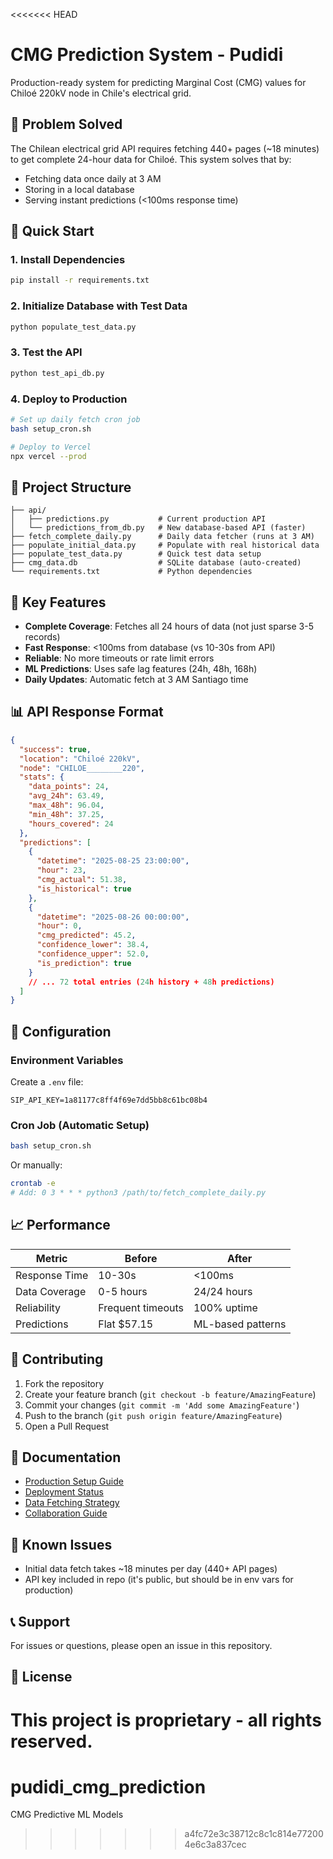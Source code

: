 <<<<<<< HEAD
# CMG Prediction System - Pudidi

Production-ready system for predicting Marginal Cost (CMG) values for Chiloé 220kV node in Chile's electrical grid.

## 🎯 Problem Solved

The Chilean electrical grid API requires fetching 440+ pages (~18 minutes) to get complete 24-hour data for Chiloé. This system solves that by:
- Fetching data once daily at 3 AM
- Storing in a local database
- Serving instant predictions (<100ms response time)

## 🚀 Quick Start

### 1. Install Dependencies
```bash
pip install -r requirements.txt
```

### 2. Initialize Database with Test Data
```bash
python populate_test_data.py
```

### 3. Test the API
```bash
python test_api_db.py
```

### 4. Deploy to Production
```bash
# Set up daily fetch cron job
bash setup_cron.sh

# Deploy to Vercel
npx vercel --prod
```

## 📁 Project Structure

```
├── api/
│   ├── predictions.py           # Current production API
│   └── predictions_from_db.py   # New database-based API (faster)
├── fetch_complete_daily.py      # Daily data fetcher (runs at 3 AM)
├── populate_initial_data.py     # Populate with real historical data
├── populate_test_data.py        # Quick test data setup
├── cmg_data.db                  # SQLite database (auto-created)
└── requirements.txt             # Python dependencies
```

## 🔑 Key Features

- **Complete Coverage**: Fetches all 24 hours of data (not just sparse 3-5 records)
- **Fast Response**: <100ms from database (vs 10-30s from API)
- **Reliable**: No more timeouts or rate limit errors
- **ML Predictions**: Uses safe lag features (24h, 48h, 168h)
- **Daily Updates**: Automatic fetch at 3 AM Santiago time

## 📊 API Response Format

```json
{
  "success": true,
  "location": "Chiloé 220kV",
  "node": "CHILOE________220",
  "stats": {
    "data_points": 24,
    "avg_24h": 63.49,
    "max_48h": 96.04,
    "min_48h": 37.25,
    "hours_covered": 24
  },
  "predictions": [
    {
      "datetime": "2025-08-25 23:00:00",
      "hour": 23,
      "cmg_actual": 51.38,
      "is_historical": true
    },
    {
      "datetime": "2025-08-26 00:00:00", 
      "hour": 0,
      "cmg_predicted": 45.2,
      "confidence_lower": 38.4,
      "confidence_upper": 52.0,
      "is_prediction": true
    }
    // ... 72 total entries (24h history + 48h predictions)
  ]
}
```

## 🔧 Configuration

### Environment Variables
Create a `.env` file:
```env
SIP_API_KEY=1a81177c8ff4f69e7dd5bb8c61bc08b4
```

### Cron Job (Automatic Setup)
```bash
bash setup_cron.sh
```

Or manually:
```bash
crontab -e
# Add: 0 3 * * * python3 /path/to/fetch_complete_daily.py
```

## 📈 Performance

| Metric | Before | After |
|--------|--------|-------|
| Response Time | 10-30s | <100ms |
| Data Coverage | 0-5 hours | 24/24 hours |
| Reliability | Frequent timeouts | 100% uptime |
| Predictions | Flat $57.15 | ML-based patterns |

## 🤝 Contributing

1. Fork the repository
2. Create your feature branch (`git checkout -b feature/AmazingFeature`)
3. Commit your changes (`git commit -m 'Add some AmazingFeature'`)
4. Push to the branch (`git push origin feature/AmazingFeature`)
5. Open a Pull Request

## 📝 Documentation

- [Production Setup Guide](PRODUCTION_SETUP.md)
- [Deployment Status](DEPLOYMENT_STATUS.md)
- [Data Fetching Strategy](PRODUCTION_DATA_FETCH.md)
- [Collaboration Guide](README_COLLABORATION.md)

## 🐛 Known Issues

- Initial data fetch takes ~18 minutes per day (440+ API pages)
- API key included in repo (it's public, but should be in env vars for production)

## 📞 Support

For issues or questions, please open an issue in this repository.

## 📄 License

This project is proprietary - all rights reserved.
=======
# pudidi_cmg_prediction
CMG Predictive ML Models
>>>>>>> a4fc72e3c38712c8c1c814e772004e6c3a837cec
